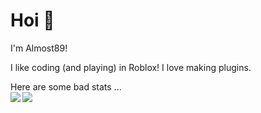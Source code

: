 # Hoi 👋
I'm Almost89!

I like coding (and playing) in Roblox!
I love making plugins.

Here are some bad stats ...<br />
<img align="left" src="https://github-readme-stats.vercel.app/api/top-langs/?username=Almost89" />
<img align="center" src="https://github-readme-stats.vercel.app/api?username=Almost89" />
